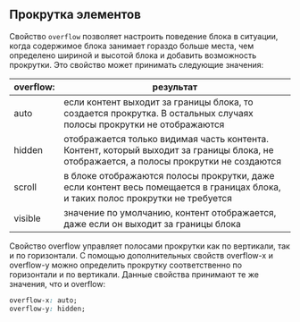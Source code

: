 ## Прокрутка элементов

Свойство `overflow` позволяет настроить поведение блока в ситуации, когда содержимое блока занимает гораздо больше места, чем определено шириной и высотой блока и добавить возможность прокрутки. Это свойство может принимать следующие значения:

|overflow:|результат|
|-|-|
|auto|если контент выходит за границы блока, то создается прокрутка. В остальных случаях полосы прокрутки не отображаются|
|hidden|отображается только видимая часть контента. Контент, который выходит за границы блока, не отображается, а полосы прокрутки не создаются|
|scroll|в блоке отображаются полосы прокрутки, даже если контент весь помещается в границах блока, и таких полос прокрутки не требуется|
|visible|значение по умолчанию, контент отображается, даже если он выходит за границы блока|

Свойство overflow управляет полосами прокрутки как по вертикали, так и по горизонтали. С помощью дополнительных свойств overflow-x и overflow-y можно определить прокрутку соответственно по горизонтали и по вертикали. Данные свойства принимают те же значения, что и overflow:

```css
overflow-x: auto;
overflow-y: hidden;
```
